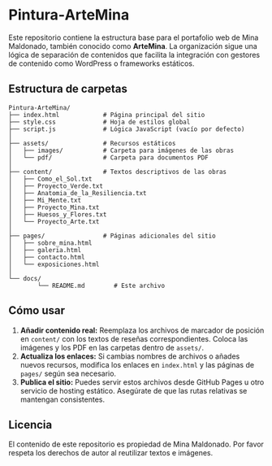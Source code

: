 # Pintura‑ArteMina

Este repositorio contiene la estructura base para el portafolio web de Mina Maldonado,
también conocido como **ArteMina**. La organización sigue una lógica de separación
de contenidos que facilita la integración con gestores de contenido como WordPress
o frameworks estáticos.

## Estructura de carpetas

```
Pintura-ArteMina/
├── index.html            # Página principal del sitio
├── style.css             # Hoja de estilos global
├── script.js             # Lógica JavaScript (vacío por defecto)
│
├── assets/               # Recursos estáticos
│   ├── images/           # Carpeta para imágenes de las obras
│   └── pdf/              # Carpeta para documentos PDF
│
├── content/              # Textos descriptivos de las obras
│   ├── Como_el_Sol.txt
│   ├── Proyecto_Verde.txt
│   ├── Anatomia_de_la_Resiliencia.txt
│   ├── Mi_Mente.txt
│   ├── Proyecto_Mina.txt
│   ├── Huesos_y_Flores.txt
│   └── Proyecto_Arte.txt
│
├── pages/                # Páginas adicionales del sitio
│   ├── sobre_mina.html
│   ├── galeria.html
│   ├── contacto.html
│   └── exposiciones.html
│
└── docs/
        └── README.md        # Este archivo
```

## Cómo usar

1. **Añadir contenido real:** Reemplaza los archivos de marcador de posición en `content/` con los textos de
   reseñas correspondientes. Coloca las imágenes y los PDF en las carpetas dentro de `assets/`.
2. **Actualiza los enlaces:** Si cambias nombres de archivos o añades nuevos recursos, modifica los enlaces
   en `index.html` y las páginas de `pages/` según sea necesario.
3. **Publica el sitio:** Puedes servir estos archivos desde GitHub Pages u otro servicio de hosting
   estático. Asegúrate de que las rutas relativas se mantengan consistentes.

## Licencia

El contenido de este repositorio es propiedad de Mina Maldonado. Por favor respeta los derechos de autor
al reutilizar textos e imágenes.
